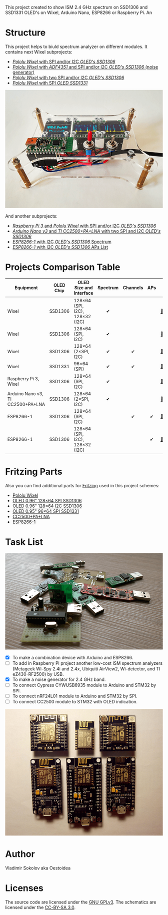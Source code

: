 This project created to show ISM 2.4 GHz spectrum on SSD1306 and SSD1331 OLED's on Wixel, Arduino Nano, ESP8266 or Raspberry Pi. An

# Structure

This project helps to biuld spectrum analyzer on different modules. It contains next Wixel subprojects:

* [_Pololu Wixel_ with SPI and/or I2C _OLED's SSD1306_](./Wixel/Wixel_2oleds_ssd1306)
* [_Pololu Wixel_ with _ADF4351_ and SPI and/or I2C _OLED's SSD1306_ (noise generator)](./Wixel/Wixel_adf4351)
* [_Pololu Wixel_ with two SPI and/or I2C _OLED's SSD1306_](./Wixel/Wixel_3oleds_ssd1306)
* [_Pololu Wixel_ with SPI _OLED SSD1331_](./Wixel/Wixel_oled_ssd1331)

![oled-spectrum-analizer_photo](./Wixel/Wixel_3oleds_ssd1306/pics/Wixel_3oleds_ssd1306_2.png)

And another subprojects:

* [_Raspberry Pi 3_ and _Pololu Wixel_ with SPI and/or I2C _OLED's SSD1306_](./RPi)
* [_Arduino Nano v3_ and _TI CC2500+PA+LNA_ with two SPI and I2C _OLED's SSD1306_](./Arduino_Nano)
* [_ESP8266-1_ with I2C _OLED's SSD1306_ Spectrum](./ESP8266/ESP8266_oled_spectrum_ssd1306)
* [_ESP8266-1_ with I2C _OLED's SSD1306_ APs List](./ESP8266/ESP8266_oled_list_ssd1306)

# Projects Comparison Table

| Equipment    | OLED Chip | OLED Size and Interface | Spectrum | Channels | APs |      |
| ------------ | --------- | ----------------------- |:--------:|:--------:|:---:| ---- |
| Wixel        | SSD1306   | 128×64 (SPI, I2C), 128×32 (I2C) | ✔ |  |  |  [🔗](./Wixel/Wixel_2oleds_ssd1306) |
| Wixel        | SSD1306   | 128×64 (SPI, I2C) | ✔ |  |  | [🔗](./Wixel/Wixel_ADF4351) |
| Wixel        | SSD1306   | 128×64 (2×SPI, I2C) | ✔ | ✔ |  | [🔗](./Wixel/Wixel_3oleds_ssd1306) |
| Wixel        | SSD1331   | 96×64 (SPI) | ✔ | ✔ |  |  [🔗](./Wixel/Wixel_oled_ssd1331) |
| Raspberry Pi 3, Wixel | SSD1306   | 128×64 (SPI, I2C) | ✔ |  |  |  [🔗](./RPi) |
| Arduino Nano v3, TI CC2500+PA+LNA | SSD1306   | 128×64 (2×SPI, I2C) | ✔ |  |  |  [🔗](./Arduino_Nano) |
| ESP8266-1 | SSD1306   | 128×64 (SPI, I2C) |  | ✔ | ✔ |  [🔗](./ESP8266/ESP8266_oled_spectrum_ssd1306) |
| ESP8266-1 | SSD1306   | 128×64 (SPI, I2C), 128×32 (I2C) |  |  | ✔ | [🔗](./ESP8266/ESP8266_oled_list_ssd1306) |

# Fritzing Parts

Also you can find additional parts for [Fritzing](http://fritzing.org/home/) used in this project schemes:

* [Pololu Wixel](./fritzing-parts/OLED%200.96%20128x64%20I2C%20SSD1306.fzpz) 
* [OLED 0.96" 128×64 SPI SSD1306](./fritzing-parts/OLED%200.96%20128x64%20SPI%20SSD1306.fzpz)
* [OLED 0.96" 128×64 I2C SSD1306](./fritzing-parts/OLED%200.96%20128x64%20I2C%20SSD1306.fzpz)
* [OLED 0.95" 96×64 SPI SSD1331](./fritzing-parts/OLED%200.95%2096x64%20SPI%20SSD1331.fzpz)
* [CC2500+PA+LNA](./fritzing-parts/CC2500%2BPA%2BLNA.fzpz)
* [ESP8266-1](./fritzing-parts/ESP8266-1.fzpz)

# Task List

![oled-spectrum-analizer_photo](./pics/future.png)

* [X] To make a combination device with Arduino and ESP8266.
* [ ] To add in Raspberry Pi project another low-cost ISM spectrum analyzers (Metageek Wi-Spy 2.4i and 2.4x, Ubiquiti AirView2, Wi-detector, and TI eZ430-RF2500) by USB.
* [X] To make a noise generator for 2.4 GHz band.
* [ ] To connect Cypress CYWUSB6935 module to Arduino and STM32 by SPI.
* [ ] To connect nRF24L01 module to Arduino and STM32 by SPI.
* [ ] To connect CC2500 module to STM32 with OLED indication.

![oled-spectrum-analizer_photo](./pics/ESP8266.png)

# Author

Vladimir Sokolov aka Oestoidea

# Licenses

The source code are licensed under the [GNU GPLv3](https://www.gnu.org/licenses/gpl-3.0.html).
The schematics are licensed under the [CC-BY-SA 3.0](http://creativecommons.org/licenses/by-sa/3.0/).
